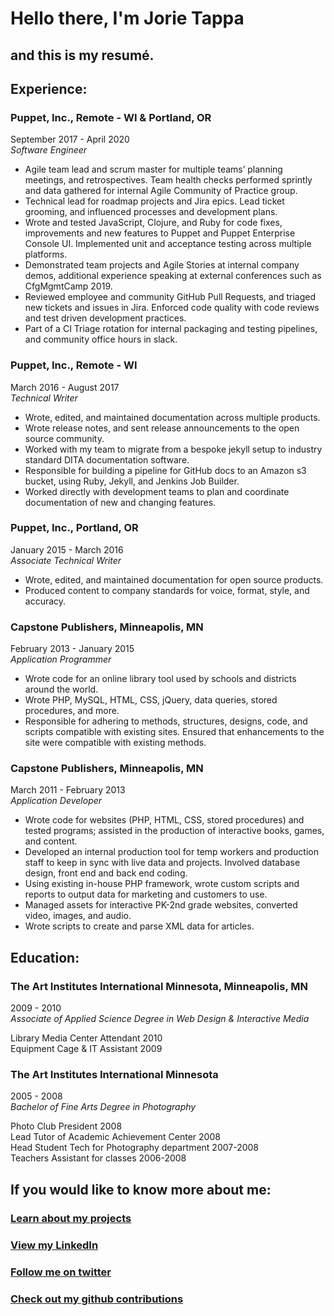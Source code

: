 # Hello there, I'm Jorie Tappa

## and this is my resumé.

## Experience:

### Puppet, Inc., Remote - WI & Portland, OR
September 2017 - April 2020  
*Software Engineer*

* Agile team lead and scrum master for multiple teams’ planning meetings, and retrospectives. Team health checks performed sprintly and data gathered for internal Agile Community of Practice group.
* Technical lead for roadmap projects and Jira epics. Lead ticket grooming, and influenced processes and development plans.
* Wrote and tested JavaScript, Clojure, and Ruby for code fixes, improvements and new features to Puppet and Puppet Enterprise Console UI. Implemented unit and acceptance testing across multiple platforms.
* Demonstrated team projects and Agile Stories at internal company demos, additional experience speaking at external conferences such as CfgMgmtCamp 2019.
* Reviewed employee and community GitHub Pull Requests, and triaged new tickets and issues in Jira. Enforced code quality with code reviews and test driven development practices.
* Part of a CI Triage rotation for internal packaging and testing pipelines, and community office hours in slack.

### Puppet, Inc., Remote - WI
 March 2016 - August 2017  
*Technical Writer*

* Wrote, edited, and maintained documentation across multiple products.
* Wrote release notes, and sent release announcements to the open source community.
* Worked with my team to migrate from a bespoke jekyll setup to industry standard DITA documentation software.
* Responsible for building a pipeline for GitHub docs to an Amazon s3 bucket, using Ruby, Jekyll, and Jenkins Job Builder.
* Worked directly with development teams to plan and coordinate documentation of new and changing features.

### Puppet, Inc., Portland, OR
January 2015 - March 2016  
*Associate Technical Writer*

* Wrote, edited, and maintained documentation for open source products. 
* Produced content to company standards for voice, format, style, and accuracy. 

### Capstone Publishers, Minneapolis, MN
February 2013 - January 2015  
*Application Programmer*

* Wrote code for an online library tool used by schools and districts around the world.
* Wrote PHP, MySQL, HTML, CSS, jQuery, data queries, stored procedures, and more.
* Responsible for adhering to methods, structures, designs, code, and scripts compatible with existing sites. Ensured that enhancements to the site were compatible with existing methods.

### Capstone Publishers, Minneapolis, MN
March 2011 - February 2013  
*Application Developer*

* Wrote code for websites (PHP, HTML, CSS, stored procedures) and tested programs; assisted in the production of interactive books, games, and content.
* Developed an internal production tool for temp workers and production staff to keep in sync with live data and projects. Involved database design, front end and back end coding.
* Using existing in-house PHP framework, wrote custom scripts and reports to output data for marketing and customers to use.
* Managed assets for interactive PK-2nd grade websites, converted video, images, and audio.
* Wrote scripts to create and parse XML data for articles.

## Education:

### The Art Institutes International Minnesota, Minneapolis, MN
2009 - 2010  
*Associate of Applied Science Degree in Web Design & Interactive Media*

Library Media Center Attendant 2010  
Equipment Cage & IT Assistant 2009

### The Art Institutes International Minnesota
2005 - 2008  
*Bachelor of Fine Arts Degree in Photography*

Photo Club President 2008  
Lead Tutor of Academic Achievement Center 2008  
Head Student Tech for Photography department 2007-2008  
Teachers Assistant for classes 2006-2008  

## If you would like to know more about me:

### [Learn about my projects](http://jorietappa.com/projects.html)
### [View my LinkedIn](https://www.linkedin.com/in/jorietappa)
### [Follow me on twitter](https://twitter.com/jorietappa)
### [Check out my github contributions](https://github.com/jtappa)

